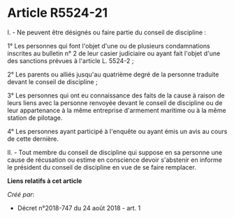 # Article R5524-21

I. - Ne peuvent être désignés ou faire partie du conseil de discipline :

1° Les personnes qui font l'objet d'une ou de plusieurs condamnations inscrites au bulletin n° 2 de leur casier judiciaire ou
ayant fait l'objet d'une des sanctions prévues à l'article L. 5524-2 ;

2° Les parents ou alliés jusqu'au quatrième degré de la personne traduite devant le conseil de discipline ;

3° Les personnes qui ont eu connaissance des faits de la cause à raison de leurs liens avec la personne renvoyée devant le
conseil de discipline ou de leur appartenance à la même entreprise d'armement maritime ou à la même station de pilotage.

4° Les personnes ayant participé à l'enquête ou ayant émis un avis au cours de cette dernière.

II. - Tout membre du conseil de discipline qui suppose en sa personne une cause de récusation ou estime en conscience devoir
s'abstenir en informe le président du conseil de discipline en vue de se faire remplacer.

**Liens relatifs à cet article**

_Créé par_:

  - Décret n°2018-747 du 24 août 2018 - art. 1
